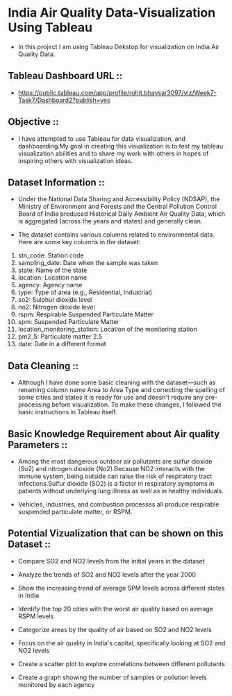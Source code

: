# India Air Quality Data-Visualization Using Tableau

- In this project I am using Tableau Dekstop for visualization on India Air Quality Data.

## Tableau Dashboard URL :: 

- https://public.tableau.com/app/profile/rohit.bhavsar3097/viz/Week7-Task7/Dashboard2?publish=yes

## Objective ::

- I have attempted to use Tableau for data visualization, and dashboarding.My goal in creating this visualization is to test my tableau visualization abilities and to share my work with others in hopes of inspiring others with visualization ideas.

## Dataset Information ::

- Under the National Data Sharing and Accessibility Policy (NDSAP), the Ministry of Environment and Forests and the Central Pollution Control Board of India produced Historical Daily Ambient Air Quality Data, which is aggregated (across the years and states) and generally clean.

- The dataset contains various columns related to environmental data. Here are some key columns in the dataset:

1. stn_code: Station code
2. sampling_date: Date when the sample was taken
3. state: Name of the state
4. location: Location name
5. agency: Agency name
6. type: Type of area (e.g., Residential, Industrial)
7. so2: Sulphur dioxide level
8. no2: Nitrogen dioxide level
9. rspm: Respirable Suspended Particulate Matter
10. spm: Suspended Particulate Matter
11. location_monitoring_station: Location of the monitoring station
12. pm2_5: Particulate matter 2.5
13. date: Date in a different format

## Data Cleaning ::

- Although I have done some basic cleaning with the dataset—such as renaming column name Area to Area Type and correcting the spelling of some cities and states it is ready for use and doesn't require any pre-processing before visualization. To make these changes, I followed the basic instructions in Tableau itself.

## Basic Knowledge Requirement about Air quality Parameters ::

- Among the most dangerous outdoor air pollutants are sulfur dioxide (So2) and nitrogen dioxide (No2).Because NO2 interacts with the immune system, being outside can raise the risk of respiratory tract infections.Sulfur dioxide (SO2) is a factor in respiratory symptoms in patients without underlying lung illness as well as in healthy individuals.

- Vehicles, industries, and combustion processes all produce respirable suspended particulate matter, or RSPM.

## Potential Vizualization that can be shown on this Dataset ::

- Compare SO2 and NO2 levels from the initial years in the dataset

- Analyze the trends of SO2 and NO2 levels after the year 2000

- Show the increasing trend of average SPM levels across different states in India

- Identify the top 20 cities with the worst air quality based on average RSPM levels

- Categorize areas by the quality of air based on SO2 and NO2 levels

- Focus on the air quality in India's capital, specifically looking at SO2 and NO2 levels

- Create a scatter plot to explore correlations between different pollutants

- Create a graph showing the number of samples or pollution levels monitored by each agency
